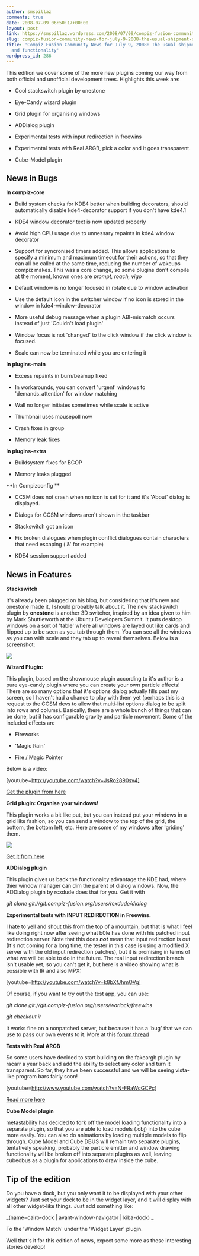```yaml
---
author: smspillaz
comments: true
date: 2008-07-09 06:50:17+00:00
layout: post
link: https://smspillaz.wordpress.com/2008/07/09/compiz-fusion-community-news-for-july-9-2008-the-usual-shipment-of-eye-candy-and-functionality/
slug: compiz-fusion-community-news-for-july-9-2008-the-usual-shipment-of-eye-candy-and-functionality
title: 'Compiz Fusion Community News for July 9, 2008: The usual shipment of eye-candy
  and functionality'
wordpress_id: 286
---
```


This edition we cover some of the more new plugins coming our way from both official and unofficial development trees. Highlights this week are:



	
  * Cool stackswitch plugin by onestone

	
  * Eye-Candy wizard plugin

	
  * Grid plugin for organising windows

	
  * ADDialog plugin

	
  * Experimental tests with input redirection in freewins

	
  * Experimental tests with Real ARGB, pick a color and it goes transparent.

	
  * Cube-Model plugin




## News in Bugs


**In compiz-core**



	
  * Build system checks for KDE4 better when building decorators, should automatically disable kde4-decorator support if you don't have kde4.1

	
  * KDE4 window decorator text is now updated properly

	
  * Avoid high CPU usage due to unnessary repaints in kde4 window decorator

	
  * Support for syncronised timers added. This allows applications to specify a minimum and maximum timeout for their actions, so that they can all be called at the same time, reducing the number of wakeups compiz makes. This was a core change, so some plugins don't compile at the moment, known ones are _prompt, roach, vigo_

	
  * Default window is no longer focused in rotate due to window activation

	
  * Use the default icon in the switcher window if no icon is stored in the window in kde4-window-decorator

	
  * More useful debug message when a plugin ABI-mismatch occurs instead of just 'Couldn't load plugin'

	
  * Window focus is not 'changed' to the click window if the click window is focused.

	
  * Scale can now be terminated while you are entering it


**In plugins-main**



	
  * Excess repaints in burn/beamup fixed

	
  * In workarounds, you can convert 'urgent' windows to 'demands_attention' for window matching

	
  * Wall no longer initiates sometimes while scale is active

	
  * Thumbnail uses mousepoll now

	
  * Crash fixes in group

	
  * Memory leak fixes


**In plugins-extra**



	
  * Buildsystem fixes for BCOP

	
  * Memory leaks plugged


**In Compizconfig
**



	
  * CCSM does not crash when no icon is set for it and it's 'About' dialog is displayed.

	
  * Dialogs for CCSM windows aren't shown in the taskbar

	
  * Stackswitch got an icon

	
  * Fix broken dialogues when plugin conflict dialogues contain characters that need escaping ('&' for example)

	
  * KDE4 session support added




## News in Features


**Stackswitch**

It's already been plugged on his blog, but considering that it's new and onestone made it, I should probably talk about it. The new stackswitch plugin by **onestone** is another 3D switcher, inspired by an idea given to him by Mark Shuttleworth at the Ubuntu Developers Summit. It puts desktop windows on a sort of 'table' where all windows are layed out like cards and flipped up to be seen as you tab through them. You can see all the windows as you can with scale and they tab up to reveal themselves. Below is a screenshot:

[![](http://smspillaz.files.wordpress.com/2008/07/screenshot.png?w=300)](http://smspillaz.files.wordpress.com/2008/07/screenshot.png)

**Wizard Plugin:**

This plugin, based on the showmouse plugin according to it's author is a pure eye-candy plugin where you can create your own particle effects! There are so many options that it's options dialog actually fills past my screen, so I haven't had a chance to play with them yet (perhaps this is a request to the CCSM devs to allow that multi-list options dialog to be split into rows and colums). Basically, there are a whole bunch of things that can be done, but it has configurable gravity and particle movement. Some of the included effects are



	
  * Fireworks

	
  * 'Magic Rain'

	
  * Fire / Magic Pointer


Below is a video:

[youtube=http://youtube.com/watch?v=JsRo2890sv4]

[Get the plugin from here](http://forum.compiz-fusion.org/showthread.php?t=8846)

**Grid plugin: Organise your windows!**

This plugin works a bit like put, but you can instead put your windows in a grid like fashion, so you can send a window to the top of the grid, the bottom, the bottom left, etc. Here are some of my windows after 'griding' them.

[![](http://smspillaz.files.wordpress.com/2008/07/screenshot-1.png?w=300)](http://smspillaz.files.wordpress.com/2008/07/screenshot-1.png)

[Get it from here](http://forum.compiz-fusion.org/showthread.php?t=8821)

**ADDialog plugin**

This plugin gives us back the functionality advantage the KDE had, where thier window manager can dim the parent of dialog windows. Now, the ADDialog plugin by rcxdude does that for you. Get it with

_git clone git://git.compiz-fusion.org/users/rcxdude/dialog_

**Experimental tests with INPUT REDIRECTION in Freewins.**

I hate to yell and shout this from the top of a mountain, but that is what I feel like doing right now after seeing what b0le has done with his patched input redirection server. Note that this does **_not_** mean that input redirection is out (It's not coming for a long time, the tester in this case is using a modified X server with the old input redirection patches), but it is promising in terms of what we will be able to do in the future. The real input redirection branch isn't usable yet, so you can't get it, but here is a video showing what is possible with IR and also MPX:

[youtube=http://youtube.com/watch?v=k8bXfJhmOVg]

Of course, if you want to try out the test app, you can use:

_git clone git://git.compiz-fusion.org/users/warlock/freewins_

_git checkout ir_

It works fine on a nonpatched server, but because it has a 'bug' that we can use to pass our own events to it. More at this [forum thread](http://forum.compiz-fusion.org/showthread.php?t=8966)

**Tests with Real ARGB**

So some users have decided to start building on the fakeargb plugin by racarr a year back and add the ability to select any color and turn it transparent. So far, they have been successful and we will be seeing vista-like program bars fairly soon!

[youtube=http://www.youtube.com/watch?v=N-FRaWcGCPc]

[Read more here](http://forum.compiz-fusion.org/showthread.php?t=7753&page=3)

**Cube Model plugin**

metastability has decided to fork off the model loading functionality into a separate plugin, so that you are able to load models (.obj) into the cube more easily. You can also do animations by loading multiple models to flip through. Cube Model and Cube DBUS will remain two separate plugins, tentatively speaking, probably the particle emitter and window drawing functionality will be broken off into separate plugins as well, leaving cubedbus as a plugin for applications to draw inside the cube.


## Tip of the edition


Do you have a dock, but you only want it to be displayed with your other widgets? Just set your dock to be in the widget layer, and it will display with all other widget-like things. Just add something like:

_(name=cairo-dock | avant-window-navigator | kiba-dock)
_

To the 'Window Match' under the 'Widget Layer' plugin.

Well that's it for this edition of news, expect some more as these interesting stories develop!
